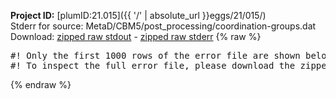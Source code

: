 **Project ID:** [plumID:21.015]({{ '/' | absolute_url }}eggs/21/015/)  
Stderr for source:  MetaD/CBM5/post_processing/coordination-groups.dat   
Download: [zipped raw stdout](coordination-groups.dat.plumed_master.stdout.txt.zip) - [zipped raw stderr](coordination-groups.dat.plumed_master.stderr.txt.zip) 
{% raw %}
<pre>
#! Only the first 1000 rows of the error file are shown below
#! To inspect the full error file, please download the zipped raw stderr file above
</pre>
{% endraw %}
